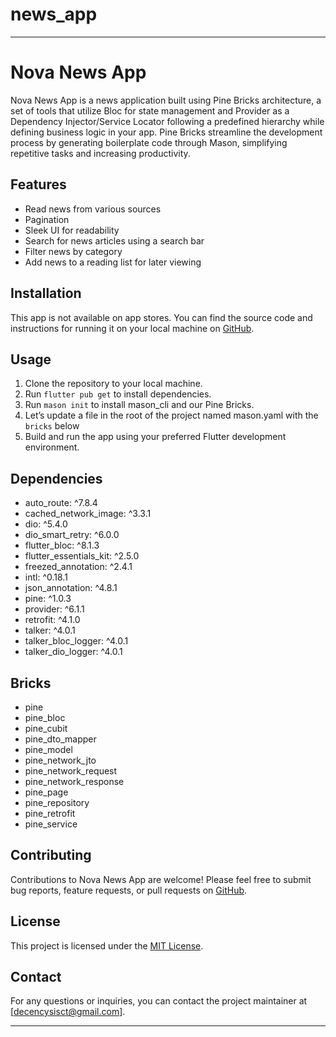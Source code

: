 # news_app

---

# Nova News App

Nova News App is a news application built using Pine Bricks architecture, a set of tools that utilize Bloc for state management and Provider as a Dependency Injector/Service Locator following a predefined hierarchy while defining business logic in your app. Pine Bricks streamline the development process by generating boilerplate code through Mason, simplifying repetitive tasks and increasing productivity.

## Features

- Read news from various sources
- Pagination
- Sleek UI for readability
- Search for news articles using a search bar
- Filter news by category
- Add news to a reading list for later viewing

## Installation

This app is not available on app stores. You can find the source code and instructions for running it on your local machine on [GitHub](https://github.com/your-username/nova-news-app).

## Usage

1. Clone the repository to your local machine.
2. Run `flutter pub get` to install dependencies.
3. Run `mason init` to install mason_cli and 
   our Pine Bricks. 
4. Let’s update a file in the root of the project 
   named mason.yaml with the `bricks` below
5. Build and run the app using your preferred 
    Flutter development environment.

## Dependencies

- auto_route: ^7.8.4
- cached_network_image: ^3.3.1
- dio: ^5.4.0
- dio_smart_retry: ^6.0.0
- flutter_bloc: ^8.1.3
- flutter_essentials_kit: ^2.5.0
- freezed_annotation: ^2.4.1
- intl: ^0.18.1
- json_annotation: ^4.8.1
- pine: ^1.0.3
- provider: ^6.1.1
- retrofit: ^4.1.0
- talker: ^4.0.1
- talker_bloc_logger: ^4.0.1
- talker_dio_logger: ^4.0.1

## Bricks

- pine
- pine_bloc
- pine_cubit
- pine_dto_mapper
- pine_model
- pine_network_jto
- pine_network_request
- pine_network_response
- pine_page
- pine_repository
- pine_retrofit
- pine_service

## Contributing

Contributions to Nova News App are welcome! Please feel free to submit bug reports, feature requests, or pull requests on [GitHub](https://github.com/Deecency/nova-news-app).

## License

This project is licensed under the [MIT License]().

## Contact

For any questions or inquiries, you can 
contact the project maintainer at 
[[decencysisct@gmail.com](mailto:decencysisct@gmail.com)].

---
